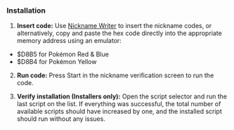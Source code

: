 ### Installation

1. **Insert code:**
Use [Nickname Writer](https://glitchcity.wiki/wiki/Guides:Nickname_Writer_Codes) to insert the nickname codes, or alternatively, copy and paste the hex code directly into the appropriate memory address using an emulator:
- $D8B5 for Pokémon Red & Blue
- $D8B4 for Pokémon Yellow

2. **Run code:**
Press Start in the nickname verification screen to run the code.

3. **Verify installation (Installers only):**
Open the script selector and run the last script on the list. If everything was successful, the total number of available scripts should have increased by one, and the installed script should run without any issues.

